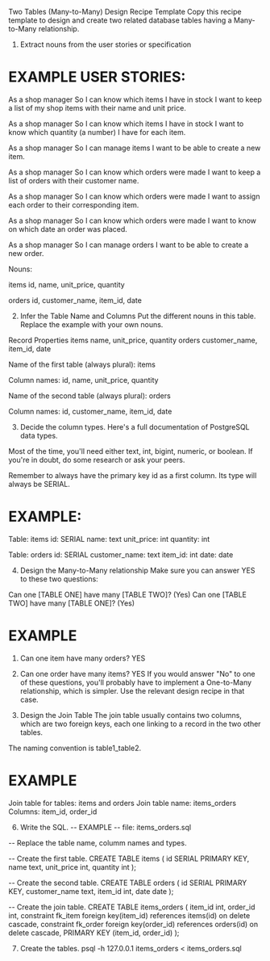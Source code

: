 Two Tables (Many-to-Many) Design Recipe Template
Copy this recipe template to design and create two related database tables having a Many-to-Many relationship.


1. Extract nouns from the user stories or specification
# EXAMPLE USER STORIES:

As a shop manager
So I can know which items I have in stock
I want to keep a list of my shop items with their name and unit price.

As a shop manager
So I can know which items I have in stock
I want to know which quantity (a number) I have for each item.

As a shop manager
So I can manage items
I want to be able to create a new item.

As a shop manager
So I can know which orders were made
I want to keep a list of orders with their customer name.

As a shop manager
So I can know which orders were made
I want to assign each order to their corresponding item.

As a shop manager
So I can know which orders were made
I want to know on which date an order was placed. 

As a shop manager
So I can manage orders
I want to be able to create a new order.


Nouns:

items
id, name, unit_price, quantity

orders
id, customer_name, item_id, date




2. Infer the Table Name and Columns
Put the different nouns in this table. Replace the example with your own nouns.

Record	            Properties
items    	          name, unit_price, quantity
orders	            customer_name, item_id, date


Name of the first table (always plural): items

Column names: id, name, unit_price, quantity


Name of the second table (always plural): orders

Column names: id, customer_name, item_id, date




3. Decide the column types.
Here's a full documentation of PostgreSQL data types.

Most of the time, you'll need either text, int, bigint, numeric, or boolean. If you're in doubt, do some research or ask your peers.

Remember to always have the primary key id as a first column. Its type will always be SERIAL.

# EXAMPLE:

Table: items
id: SERIAL
name: text
unit_price: int
quantity: int

Table: orders
id: SERIAL
customer_name: text
item_id: int
date: date




4. Design the Many-to-Many relationship
Make sure you can answer YES to these two questions:

Can one [TABLE ONE] have many [TABLE TWO]? (Yes)
Can one [TABLE TWO] have many [TABLE ONE]? (Yes)
# EXAMPLE

1. Can one item have many orders? YES
2. Can one order have many items? YES
If you would answer "No" to one of these questions, you'll probably have to implement a One-to-Many relationship, which is simpler. Use the relevant design recipe in that case.




5. Design the Join Table
The join table usually contains two columns, which are two foreign keys, each one linking to a record in the two other tables.

The naming convention is table1_table2.

# EXAMPLE

Join table for tables: items and orders
Join table name: items_orders
Columns: item_id, order_id




6. Write the SQL.
-- EXAMPLE
-- file: items_orders.sql

-- Replace the table name, columm names and types.

-- Create the first table.
CREATE TABLE items (
  id SERIAL PRIMARY KEY,
  name text,
  unit_price int,
  quantity int
);

-- Create the second table.
CREATE TABLE orders (
  id SERIAL PRIMARY KEY,
  customer_name text,
  item_id int,
  date date
);

-- Create the join table.
CREATE TABLE items_orders (
  item_id int,
  order_id int,
  constraint fk_item foreign key(item_id) references items(id) on delete cascade,
  constraint fk_order foreign key(order_id) references orders(id) on delete cascade,
  PRIMARY KEY (item_id, order_id)
);




7. Create the tables.
psql -h 127.0.0.1 items_orders < items_orders.sql
